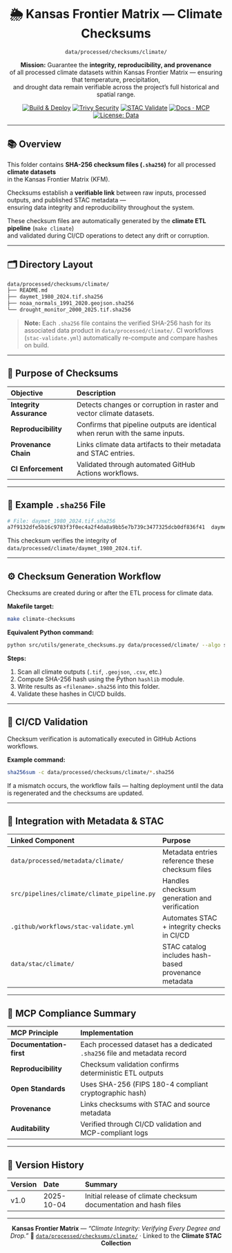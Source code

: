 <div align="center">

# 🌦️ Kansas Frontier Matrix — Climate Checksums  
`data/processed/checksums/climate/`

**Mission:** Guarantee the **integrity, reproducibility, and provenance**  
of all processed climate datasets within Kansas Frontier Matrix — ensuring that temperature, precipitation,  
and drought data remain verifiable across the project’s full historical and spatial range.

[![Build & Deploy](https://github.com/bartytime4life/Kansas-Frontier-Matrix/actions/workflows/site.yml/badge.svg)](../../../../.github/workflows/site.yml)
[![Trivy Security](https://github.com/bartytime4life/Kansas-Frontier-Matrix/actions/workflows/trivy.yml/badge.svg)](../../../../.github/workflows/trivy.yml)
[![STAC Validate](https://github.com/bartytime4life/Kansas-Frontier-Matrix/actions/workflows/stac-validate.yml/badge.svg)](../../../../.github/workflows/stac-validate.yml)
[![Docs · MCP](https://img.shields.io/badge/Docs-MCP-blue)](../../../../docs/)
[![License: Data](https://img.shields.io/badge/License-CC--BY%204.0-green)](../../../../LICENSE)

</div>

---

## 📚 Overview

This folder contains **SHA-256 checksum files (`.sha256`)** for all processed **climate datasets**  
in the Kansas Frontier Matrix (KFM).  

Checksums establish a **verifiable link** between raw inputs, processed outputs, and published STAC metadata —  
ensuring data integrity and reproducibility throughout the system.

These checksum files are automatically generated by the **climate ETL pipeline** (`make climate`)  
and validated during CI/CD operations to detect any drift or corruption.

---

## 🗂️ Directory Layout

```bash
data/processed/checksums/climate/
├── README.md
├── daymet_1980_2024.tif.sha256
├── noaa_normals_1991_2020.geojson.sha256
└── drought_monitor_2000_2025.tif.sha256
````

> **Note:** Each `.sha256` file contains the verified SHA-256 hash
> for its associated data product in `data/processed/climate/`.
> CI workflows (`stac-validate.yml`) automatically re-compute and compare hashes on build.

---

## 🔐 Purpose of Checksums

| Objective               | Description                                                                   |
| :---------------------- | :---------------------------------------------------------------------------- |
| **Integrity Assurance** | Detects changes or corruption in raster and vector climate datasets.          |
| **Reproducibility**     | Confirms that pipeline outputs are identical when rerun with the same inputs. |
| **Provenance Chain**    | Links climate data artifacts to their metadata and STAC entries.              |
| **CI Enforcement**      | Validated through automated GitHub Actions workflows.                         |

---

## 🧮 Example `.sha256` File

```bash
# File: daymet_1980_2024.tif.sha256
a7f9132dfe5b16c9783f3f0ec4a2f4da8a9bb5e7b739c3477325dcb0df836f41  daymet_1980_2024.tif
```

This checksum verifies the integrity of
`data/processed/climate/daymet_1980_2024.tif`.

---

## ⚙️ Checksum Generation Workflow

Checksums are created during or after the ETL process for climate data.

**Makefile target:**

```bash
make climate-checksums
```

**Equivalent Python command:**

```bash
python src/utils/generate_checksums.py data/processed/climate/ --algo sha256
```

**Steps:**

1. Scan all climate outputs (`.tif`, `.geojson`, `.csv`, etc.)
2. Compute SHA-256 hash using the Python `hashlib` module.
3. Write results as `<filename>.sha256` into this folder.
4. Validate these hashes in CI/CD builds.

---

## 🧰 CI/CD Validation

Checksum verification is automatically executed in GitHub Actions workflows.

**Example command:**

```bash
sha256sum -c data/processed/checksums/climate/*.sha256
```

If a mismatch occurs, the workflow fails — halting deployment
until the data is regenerated and the checksums are updated.

---

## 🧩 Integration with Metadata & STAC

| Linked Component                            | Purpose                                              |
| :------------------------------------------ | :--------------------------------------------------- |
| `data/processed/metadata/climate/`          | Metadata entries reference these checksum files      |
| `src/pipelines/climate/climate_pipeline.py` | Handles checksum generation and verification         |
| `.github/workflows/stac-validate.yml`       | Automates STAC + integrity checks in CI/CD           |
| `data/stac/climate/`                        | STAC catalog includes hash-based provenance metadata |

---

## 🧠 MCP Compliance Summary

| MCP Principle           | Implementation                                                            |
| :---------------------- | :------------------------------------------------------------------------ |
| **Documentation-first** | Each processed dataset has a dedicated `.sha256` file and metadata record |
| **Reproducibility**     | Checksum validation confirms deterministic ETL outputs                    |
| **Open Standards**      | Uses SHA-256 (FIPS 180-4 compliant cryptographic hash)                    |
| **Provenance**          | Links checksums with STAC and source metadata                             |
| **Auditability**        | Verified through CI/CD validation and MCP-compliant logs                  |

---

## 📅 Version History

| Version | Date       | Summary                                                          |
| :------ | :--------- | :--------------------------------------------------------------- |
| v1.0    | 2025-10-04 | Initial release of climate checksum documentation and hash files |

---

<div align="center">

**Kansas Frontier Matrix** — *“Climate Integrity: Verifying Every Degree and Drop.”*
📍 [`data/processed/checksums/climate/`](.) · Linked to the **Climate STAC Collection**

</div>
